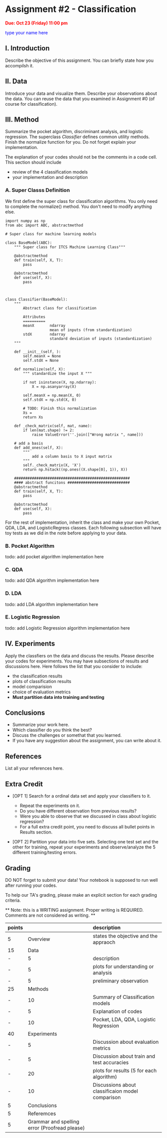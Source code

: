 # Assignment #2 - Classification

<font color="red"> <b> Due: Oct 23 (Friday) 11:00 pm </b> </font>

<font color="blue"> type your name here </font>

## I. Introduction

Describe the objective of this assignment. You can briefly state how you accompilsh it.

## II. Data

Introduce your data and visualize them. Describe your observations about the data.
You can reuse the data that you examined in Assignment #0 (of course for classification). 

## III. Method

Summarize the pocket algorithm, discriminant analysis, and logistic regression.
The superclass *Classifier* defines common utility methods. 
Finish the normalize function for you. 
Do not forget explain your implementation. 

The explanation of your codes should not be the comments in a code cell. 
This section should include
 - review of the 4 classification models 
 - your implementation and description


### A. Super Classs Definition

We first define the super class for classification algorithms. You only need to complete the normalize() method. You don't need to modify anything else. 
```
import numpy as np
from abc import ABC, abstractmethod

# Super class for machine learning models 

class BaseModel(ABC):
    """ Super class for ITCS Machine Learning Class"""
    
    @abstractmethod
    def train(self, X, T):
        pass

    @abstractmethod
    def use(self, X):
        pass

    

class Classifier(BaseModel):
    """
        Abstract class for classification 
        
        Attributes
        ==========
        meanX       ndarray
                    mean of inputs (from standardization)
        stdX        ndarray
                    standard deviation of inputs (standardization)
    """

    def __init__(self, ):
        self.meanX = None
        self.stdX = None

    def normalize(self, X):
        """ standardize the input X """
        
        if not isinstance(X, np.ndarray):
            X = np.asanyarray(X)

        self.meanX = np.mean(X, 0)
        self.stdX = np.std(X, 0)

        # TODO: Finish this normalization
        Xs = 
        return Xs

    def _check_matrix(self, mat, name):
        if len(mat.shape) != 2:
            raise ValueError(''.join(["Wrong matrix ", name]))
        
    # add a basis
    def add_ones(self, X):
        """
            add a column basis to X input matrix
        """
        self._check_matrix(X, 'X')
        return np.hstack((np.ones((X.shape[0], 1)), X))

    ####################################################
    #### abstract funcitons ############################
    @abstractmethod
    def train(self, X, T):
        pass
    
    @abstractmethod
    def use(self, X):
        pass 
```

For the rest of implementation, inherit the class and make your own Pocket, QDA, LDA, and LogisticRegress classes. Each following subsection will have toy tests as we did in the note before applying to your data.

### B. Pocket Algorithm
todo: add pocket algorithm implementation here

### C. QDA
todo: add QDA algorithm implementation here

### D. LDA
todo: add LDA algorithm implementation here

### E. Logistic Regression
todo: add Logistic Regression algorithm implementation here

## IV. Experiments
Apply the classfiers on the data and discuss the results.
Please describe your codes for experiments. You may have subsections of results and discussions here.
Here follows the list that you consider to include:
- the classification results
- plots of classification results 
- model comparision 
- choice of evaluation metrics
- **Must partition data into training and testing**

## Conclusions

- Summarize your work here. 
- Which classifier do you think the best? 
- Discuss the challenges or somethat that you learned. 
- If you have any suggestion about the assignment, you can write about it. 

## References

List all your references here.

## Extra Credit

* [OPT 1] Search for a ordinal data set and apply your classifiers to it. 
  - Repeat the experiments on it. 
  - Do you have different observation from previous results? 
  - Were you able to observe that we discussed in class about logistic regression? 
  - For a full extra credit point, you need to discuss all bullet points in Results section.     


* [OPT 2] Partition your data into five sets. Selecting one test set and the other for training, repeat your experiments and observe/analyze the 5 different training/testing errors.  

## Grading

DO NOT forget to submit your data! Your notebook is supposed to run well after running your codes.

To help our TA's grading, please make an explicit section for each grading criteria. 

** Note: this is a WRITING assignment. Proper writing is REQUIRED. Comments are not considered as writing. ** 

points | | description
--|--|:--
5 | Overview| states the objective and the appraoch 
15 | Data | 
\- | 5 | description 
\- | 5 | plots for understanding or analysis 
\- | 5 | preliminary observation 
25 | Methods | 
\- | 10 | Summary of Classification models
\- | 5 | Explanation of codes
\- | 10 | Pocket, LDA, QDA, Logistic Regression
40 | Experiments 
\- | 5 | Discussion about evaluation metrics
\- | 5 | Discussion about train and test accuracies
\- | 20 | plots for results (5 for each algorithm)
\- | 10 | Discussions about classificaion model comparison
5 | Conclusions |
5 | Referemces |
5 | Grammar and spelling error (Proofread please) |
